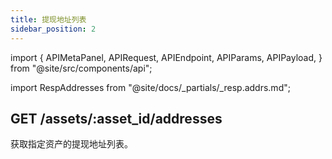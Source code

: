 ```yaml
---
title: 提现地址列表
sidebar_position: 2
---
```


import {
  APIMetaPanel,
  APIRequest,
  APIEndpoint,
  APIParams,
  APIPayload,
} from "@site/src/components/api";

import RespAddresses from "@site/docs/_partials/_resp.addrs.md";

## GET /assets/:asset_id/addresses

获取指定资产的提现地址列表。

<APIEndpoint url="/assets/:asset_id/addresses" />

<APIMetaPanel scope="Authorized" scopeNote="" />

<APIParams
  p-asset_id="要查询的资产 ID"
  p-asset_id-required={true}
/>

<APIRequest
  title="Get addresses of specified asset"
  url="/assets/43d61dcd-e413-450d-80b8-101d5e903357/addresses"
/>

<RespAddresses />
